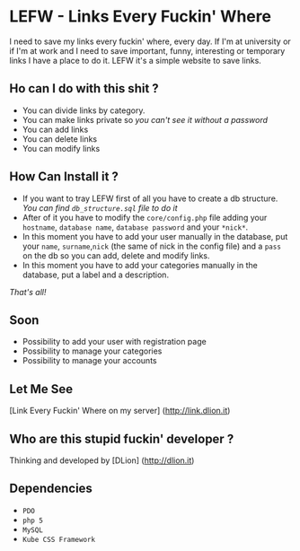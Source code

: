 LEFW - Links Every Fuckin' Where
================================
I need to save my links every fuckin' where, every day.
If I'm at university or if I'm at work and I need to save important, funny, interesting or temporary links I have a place to do it.
LEFW it's a simple website to save links.

Ho can I do with this shit ?
----------------------------
* You can divide links by category.
* You can make links private so *you can't see it without a password*
* You can add links 
* You can delete links
* You can modify links

How Can Install it ?
--------------------
* If you want to tray LEFW first of all you have to create a db structure. *You can find `db_structure.sql` file to do it*
* After of it you have to modify the `core/config.php` file adding your `hostname`, `database name`, `database password` and your `*nick*`.
* In this moment you have to add your user manually in the database, put your `name`, `surname`,`nick` (the same of nick in the config file) and a `pass` on the db so you can add, delete and modify links.
* In this moment you have to add your categories manually in the database, put a label and a description.

_That's all!_

Soon
----
* Possibility to add your user with registration page
* Possibility to manage your categories
* Possibility to manage your accounts

Let Me See
----------
[Link Every Fuckin' Where on my server] (http://link.dlion.it)


Who are this stupid fuckin' developer ?
---------------------------------------
Thinking and developed by [DLion] (http://dlion.it)


Dependencies
------------
* `PDO`
* `php 5`
* `MySQL`
* `Kube CSS Framework`
